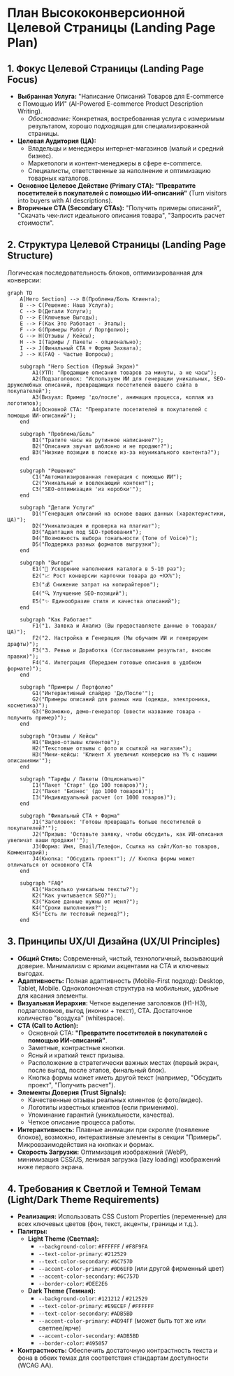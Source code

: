 # План Высококонверсионной Целевой Страницы (Landing Page Plan)

## 1. Фокус Целевой Страницы (Landing Page Focus)

*   **Выбранная Услуга:** "Написание Описаний Товаров для E-commerce с Помощью ИИ" (AI-Powered E-commerce Product Description Writing).
    *   *Обоснование:* Конкретная, востребованная услуга с измеримым результатом, хорошо подходящая для специализированной страницы.
*   **Целевая Аудитория (ЦА):**
    *   Владельцы и менеджеры интернет-магазинов (малый и средний бизнес).
    *   Маркетологи и контент-менеджеры в сфере e-commerce.
    *   Специалисты, ответственные за наполнение и оптимизацию товарных каталогов.
*   **Основное Целевое Действие (Primary CTA):** **"Превратите посетителей в покупателей с помощью ИИ-описаний"** (Turn visitors into buyers with AI descriptions).
*   **Вторичные CTA (Secondary CTAs):** "Получить примеры описаний", "Скачать чек-лист идеального описания товара", "Запросить расчет стоимости".

## 2. Структура Целевой Страницы (Landing Page Structure)

Логическая последовательность блоков, оптимизированная для конверсии:

```mermaid
graph TD
    A[Hero Section] --> B(Проблема/Боль Клиента);
    B --> C(Решение: Наша Услуга);
    C --> D(Детали Услуги);
    D --> E(Ключевые Выгоды);
    E --> F(Как Это Работает - Этапы);
    F --> G(Примеры Работ / Портфолио);
    G --> H(Отзывы / Кейсы);
    H --> I(Тарифы / Пакеты - опционально);
    I --> J(Финальный CTA + Форма Захвата);
    J --> K(FAQ - Частые Вопросы);

    subgraph "Hero Section (Первый Экран)"
        A1(УТП: "Продающие описания товаров за минуты, а не часы");
        A2(Подзаголовок: "Используем ИИ для генерации уникальных, SEO-дружелюбных описаний, превращающих посетителей вашего сайта в покупателей");
        A3(Визуал: Пример 'до/после', анимация процесса, коллаж из логотипов);
        A4(Основной CTA: "Превратите посетителей в покупателей с помощью ИИ-описаний");
    end

    subgraph "Проблема/Боль"
        B1("Тратите часы на рутинное написание?");
        B2("Описания звучат шаблонно и не продают?");
        B3("Низкие позиции в поиске из-за неуникального контента?");
    end

    subgraph "Решение"
        C1("Автоматизированная генерация с помощью ИИ");
        C2("Уникальный и вовлекающий контент");
        C3("SEO-оптимизация 'из коробки'");
    end

    subgraph "Детали Услуги"
        D1("Генерация описаний на основе ваших данных (характеристики, ЦА)");
        D2("Уникализация и проверка на плагиат");
        D3("Адаптация под SEO-требования");
        D4("Возможность выбора тональности (Tone of Voice)");
        D5("Поддержка разных форматов выгрузки");
    end

    subgraph "Выгоды"
        E1("🚀 Ускорение наполнения каталога в 5-10 раз");
        E2("📈 Рост конверсии карточки товара до +XX%");
        E3("💰 Снижение затрат на копирайтеров");
        E4("🔍 Улучшение SEO-позиций");
        E5("✨ Единообразие стиля и качества описаний");
    end

    subgraph "Как Работает"
        F1("1. Заявка и Анализ (Вы предоставляете данные о товарах/ЦА)");
        F2("2. Настройка и Генерация (Мы обучаем ИИ и генерируем драфты)");
        F3("3. Ревью и Доработка (Согласовываем результат, вносим правки)");
        F4("4. Интеграция (Передаем готовые описания в удобном формате)");
    end

    subgraph "Примеры / Портфолио"
        G1("Интерактивный слайдер 'До/После'");
        G2("Примеры описаний для разных ниш (одежда, электроника, косметика)");
        G3("Возможно, демо-генератор (ввести название товара - получить пример)");
    end

    subgraph "Отзывы / Кейсы"
        H1("Видео-отзывы клиентов");
        H2("Текстовые отзывы с фото и ссылкой на магазин");
        H3("Мини-кейсы: 'Клиент X увеличил конверсию на Y% с нашими описаниями'");
    end

    subgraph "Тарифы / Пакеты (Опционально)"
        I1("Пакет 'Старт' (до 100 товаров)");
        I2("Пакет 'Бизнес' (до 1000 товаров)");
        I3("Индивидуальный расчет (от 1000 товаров)");
    end

    subgraph "Финальный CTA + Форма"
        J1("Заголовок: 'Готовы превращать больше посетителей в покупателей?'");
        J2("Призыв: 'Оставьте заявку, чтобы обсудить, как ИИ-описания увеличат ваши продажи!'");
        J3(Форма: Имя, Email/Телефон, Ссылка на сайт/Кол-во товаров, Комментарий);
        J4(Кнопка: "Обсудить проект"); // Кнопка формы может отличаться от основного CTA
    end

    subgraph "FAQ"
        K1("Насколько уникальны тексты?");
        K2("Как учитывается SEO?");
        K3("Какие данные нужны от меня?");
        K4("Сроки выполнения?");
        K5("Есть ли тестовый период?");
    end
```

## 3. Принципы UX/UI Дизайна (UX/UI Principles)

*   **Общий Стиль:** Современный, чистый, технологичный, вызывающий доверие. Минимализм с яркими акцентами на CTA и ключевых выгодах.
*   **Адаптивность:** Полная адаптивность (Mobile-First подход): Desktop, Tablet, Mobile. Одноколоночная структура на мобильных, удобные для касания элементы.
*   **Визуальная Иерархия:** Четкое выделение заголовков (H1-H3), подзаголовков, выгод (иконки + текст), CTA. Достаточное количество "воздуха" (whitespace).
*   **CTA (Call to Action):**
    *   Основной CTA: **"Превратите посетителей в покупателей с помощью ИИ-описаний"**.
    *   Заметные, контрастные кнопки.
    *   Ясный и краткий текст призыва.
    *   Расположение в стратегически важных местах (первый экран, после выгод, после этапов, финальный блок).
    *   Кнопка формы может иметь другой текст (например, "Обсудить проект", "Получить расчет").
*   **Элементы Доверия (Trust Signals):**
    *   Качественные отзывы реальных клиентов (с фото/видео).
    *   Логотипы известных клиентов (если применимо).
    *   Упоминание гарантий (уникальности, качества).
    *   Четкое описание процесса работы.
*   **Интерактивность:** Плавные анимации при скролле (появление блоков), возможно, интерактивные элементы в секции "Примеры". Микровзаимодействия на кнопках и формах.
*   **Скорость Загрузки:** Оптимизация изображений (WebP), минимизация CSS/JS, ленивая загрузка (lazy loading) изображений ниже первого экрана.

## 4. Требования к Светлой и Темной Темам (Light/Dark Theme Requirements)

*   **Реализация:** Использовать CSS Custom Properties (переменные) для всех ключевых цветов (фон, текст, акценты, границы и т.д.).
*   **Палитры:**
    *   **Light Theme (Светлая):**
        *   `--background-color`: `#FFFFFF` / `#F8F9FA`
        *   `--text-color-primary`: `#212529`
        *   `--text-color-secondary`: `#6C757D`
        *   `--accent-color-primary`: `#0D6EFD` (или другой фирменный цвет)
        *   `--accent-color-secondary`: `#6C757D`
        *   `--border-color`: `#DEE2E6`
    *   **Dark Theme (Темная):**
        *   `--background-color`: `#121212` / `#212529`
        *   `--text-color-primary`: `#E9ECEF` / `#FFFFFF`
        *   `--text-color-secondary`: `#ADB5BD`
        *   `--accent-color-primary`: `#4D94FF` (может быть тот же или светлее/ярче)
        *   `--accent-color-secondary`: `#ADB5BD`
        *   `--border-color`: `#495057`
*   **Контрастность:** Обеспечить достаточную контрастность текста и фона в обеих темах для соответствия стандартам доступности (WCAG AA).
